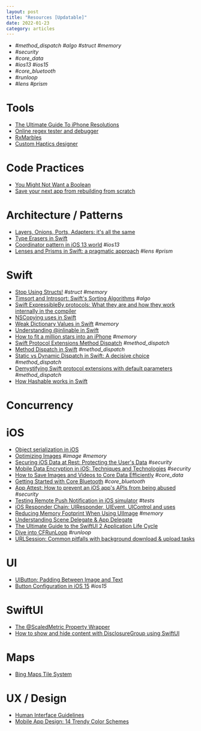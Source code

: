 ```yaml
---
layout: post
title: "Resources [Updatable]"
date: 2022-01-23
category: articles
---
```


- *#method_dispatch #algo #struct #memory*
- *#security*
- *#core_data*
- *#ios13 #ios15*
- *#core_bluetooth*
- *#runloop*
- *#lens #prism*

# Tools
- [The Ultimate Guide To iPhone Resolutions](https://www.paintcodeapp.com/news/ultimate-guide-to-iphone-resolutions)
- [Online regex tester and debugger](https://regex101.com)
- [RxMarbles](https://rxmarbles.com)
- [Custom Haptics designer](https://ahap.fancypixel.it)

# Code Practices
- [You Might Not Want a Boolean](https://matt.diephouse.com/2020/05/you-might-not-want-a-boolean/)
- [Save your next app from rebuilding from scratch](https://nalexn.github.io/save-your-next-app/)

# Architecture / Patterns
- [Layers, Onions, Ports, Adapters: it's all the same](https://blog.ploeh.dk/2013/12/03/layers-onions-ports-adapters-its-all-the-same/)
- [Type Erasers in Swift](https://chris.eidhof.nl/post/type-erasers-in-swift/)
- [Coordinator pattern in iOS 13 world](https://aplus.rs/2020/coordinator-pattern-for-ios13/) *#ios13*
- [Lenses and Prisms in Swift: a pragmatic approach](https://broomburgo.github.io/fun-ios/post/lenses-and-prisms-in-swift-a-pragmatic-approach/) *#lens #prism*

# Swift
- [Stop Using Structs!](https://medium.com/commencis/stop-using-structs-e1be9a86376f) *#struct #memory*
- [Timsort and Introsort: Swift's Sorting Algorithms](https://swiftrocks.com/introsort-timsort-swifts-sorting-algorithm.html) *#algo*
- [Swift ExpressibleBy protocols: What they are and how they work internally in the compiler](https://swiftrocks.com/swift-expressibleby-protocols-how-they-work-internally-in-the-compiler.html)
- [NSCopying uses in Swift](https://swiftrocks.com/nscopying-nszone-uses-in-swift.html)
- [Weak Dictionary Values in Swift](https://swiftrocks.com/weak-dictionary-values-in-swift) *#memory*
- [Understanding @inlinable in Swift](https://swiftrocks.com/understanding-inlinable-in-swift.html)
- [How to fit a million stars into an iPhone](https://www.youtube.com/watch?v=51PJjrh9yTA) *#memory*
- [Swift Protocol Extensions Method Dispatch](https://medium.com/@leandromperez/protocol-extensions-gotcha-9ef1a42c83b6) *#method_dispatch*
- [Method Dispatch in Swift](https://www.rightpoint.com/rplabs/switch-method-dispatch-table) *#method_dispatch*
- [Static vs Dynamic Dispatch in Swift: A decisive choice](https://medium.com/flawless-app-stories/static-vs-dynamic-dispatch-in-swift-a-decisive-choice-cece1e872d) *#method_dispatch*
- [Demystifying Swift protocol extensions with default parameters](https://medium.com/@lorenzogreco/demystifying-swift-protocol-extensions-with-default-parameters-1a482d7bdba7) *#method_dispatch*
- [How Hashable works in Swift](https://swiftrocks.com/how-hashable-works-in-swift.html)

# Concurrency

# iOS
- [Object serialization in iOS](https://dmtopolog.com/object-serialization-in-ios/)
- [Optimizing Images](https://www.swiftjectivec.com/optimizing-images/) *#image #memory*
- [Securing iOS Data at Rest: Protecting the User's Data](https://code.tutsplus.com/articles/securing-ios-data-at-rest-protecting-the-users-data--cms-28527?ec_unit=translation-info-language) *#security*
- [Mobile Data Encryption in iOS: Techniques and Technologies](https://www.apriorit.com/dev-blog/436-data-encryption-ios) *#security*
- [How to Save Images and Videos to Core Data Efficiently](https://www.vadimbulavin.com/how-to-save-images-and-videos-to-core-data-efficiently/) *#core_data*
- [Getting Started with Core Bluetooth](https://ditto.live/blog/posts/getting-started-with-core-bluetooth?utm_campaign=iOS%2BDev%2BWeekly&utm_medium=email&utm_source=iOS%2BDev%2BWeekly%2BIssue%2B465) *#core_bluetooth*
- [App Attest: How to prevent an iOS app's APIs from being abused](https://swiftrocks.com/app-attest-apple-protect-ios-jailbreak) *#security*
- [Testing Remote Push Notification in iOS simulator](https://sarunw.com/posts/testing-remote-push-notification-in-ios-simulator/) *#tests*
- [iOS Responder Chain: UIResponder, UIEvent, UIControl and uses](https://swiftrocks.com/understanding-the-ios-responder-chain)
- [Reducing Memory Footprint When Using UIImage](https://swiftsenpai.com/development/reduce-uiimage-memory-footprint/) *#memory*
- [Understanding Scene Delegate & App Delegate](https://medium.com/@kalyan.parise/understanding-scene-delegate-app-delegate-7503d48c5445)
- [The Ultimate Guide to the SwiftUI 2 Application Life Cycle](https://peterfriese.dev/ultimate-guide-to-swiftui2-application-lifecycle/?utm_campaign=iOS%2BDev%2BWeekly&utm_medium=email&utm_source=iOS%2BDev%2BWeekly%2BIssue%2B477)
- [Dive into CFRunLoop](https://suelan.github.io/2021/02/13/20210213-dive-into-runloop-ios/?utm_campaign=iOS%2BDev%2BWeekly&utm_medium=email&utm_source=iOS%2BDev%2BWeekly%2BIssue%2B495) *#runloop*
- [URLSession: Common pitfalls with background download & upload tasks](https://www.avanderlee.com/swift/urlsession-common-pitfalls-with-background-download-upload-tasks/)

# UI
- [UIButton: Padding Between Image and Text](https://noahgilmore.com/blog/uibutton-padding/)
- [Button Configuration in iOS 15](https://useyourloaf.com/blog/button-configuration-in-ios-15/) *#ios15*

# SwiftUI
- [The @ScaledMetric Property Wrapper](https://useyourloaf.com/blog/the-scaledmetric-property-wrapper/)
- [How to show and hide content with DisclosureGroup using SwiftUI](https://kristaps.me/blog/swiftui-disclosure-group/)


# Maps
- [Bing Maps Tile System](https://docs.microsoft.com/en-us/bingmaps/articles/bing-maps-tile-system)

# UX / Design
- [Human Interface Guidelines](https://developer.apple.com/design/human-interface-guidelines/ios/overview/themes/#//apple_ref/doc/uid/TP40006556-CH66-SW1)
- [Mobile App Design: 14 Trendy Color Schemes](https://medium.com/@Adoriasoft/mobile-app-design-14-trendy-color-schemes-2669b5bb77d3)


